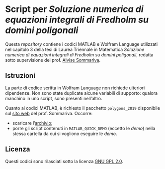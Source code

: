 # Script per *Soluzione numerica di equazioni integrali di Fredholm su domini poligonali*
Questa *repository* contiene i codici MATLAB e Wolfram Language utilizzati nel capitolo 3 della tesi di Laurea Triennale in Matematica *Soluzione numerica di equazioni integrali di Fredholm su domini poligonali*, redatta sotto supervisione del prof. [Alvise Sommariva](https://www.math.unipd.it/~alvise/).

## Istruzioni
La parte di codice scritta in Wolfram Language non richiede ulteriori dipendenze. Non sono state duplicate alcune variabili di supporto: qualora manchino in uno script, sono presenti nell’altro.

Quanto ai codici MATLAB, è richiesto il pacchetto `polygons_2019` disponibile sul [sito web](https://www.math.unipd.it/~alvise/software.html) del prof. Sommariva. Occorre:
- scaricare l’[archivio](http://www.math.unipd.it/~alvise/SOFTWARE_2019/POLYGONS_2019/POLYGONS_2019.zip);
- porre gli script contenuti in `MATLAB_QUICK_DEMO` (eccetto le *demo*) nella stessa cartella da cui si vogliono eseguire le *demo*.

## Licenza
Questi codici sono rilasciati sotto la licenza [GNU GPL 2.0](https://www.gnu.org/licenses/old-licenses/gpl-2.0.html).
